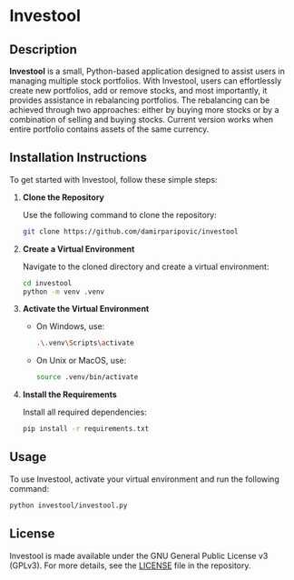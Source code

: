 # Investool

## Description
**Investool** is a small, Python-based application designed to assist users in managing multiple stock portfolios. With Investool, users can effortlessly create new portfolios, add or remove stocks, and most importantly, it provides assistance in rebalancing portfolios. The rebalancing can be achieved through two approaches: either by buying more stocks or by a combination of selling and buying stocks. Current version works when entire portfolio contains assets of the same currency.

## Installation Instructions
To get started with Investool, follow these simple steps:

1. **Clone the Repository**
   
   Use the following command to clone the repository:

   ```bash
   git clone https://github.com/damirparipovic/investool
   ```

2. **Create a Virtual Environment**

   Navigate to the cloned directory and create a virtual environment:

   ```bash
   cd investool
   python -m venv .venv
   ```

3. **Activate the Virtual Environment**

   - On Windows, use:

     ```bash
     .\.venv\Scripts\activate
     ```

   - On Unix or MacOS, use:

     ```bash
     source .venv/bin/activate
     ```

4. **Install the Requirements**

   Install all required dependencies:

   ```bash
   pip install -r requirements.txt
   ```

## Usage
To use Investool, activate your virtual environment and run the following command:

```bash
python investool/investool.py
```

## License
Investool is made available under the GNU General Public License v3 (GPLv3). For more details, see the [LICENSE](LICENSE) file in the repository.

